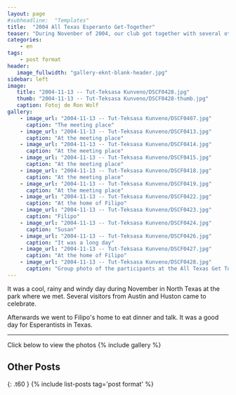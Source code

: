 ```yaml
---
layout: page
#subheadline:  "Templates"
title:  "2004 All Texas Esperanto Get-Together"
teaser: "During Novenber of 2004, our club got together with several other clubs from around the state of Texas to celebrate Esperanto and speak together in the international language"
categories:
    - en
tags:
    - post format
header:
   image_fullwidth: "gallery-eknt-blank-header.jpg"
sidebar: left
image:
   title: "2004-11-13 -- Tut-Teksasa Kunveno/DSCF0428.jpg"
   thumb: "2004-11-13 -- Tut-Teksasa Kunveno/DSCF0428-thumb.jpg"
   caption: Fotoj de Ron Wolf
gallery:
    - image_url: "2004-11-13 -- Tut-Teksasa Kunveno/DSCF0407.jpg"
      caption: "The meeting place"
    - image_url: "2004-11-13 -- Tut-Teksasa Kunveno/DSCF0413.jpg"
      caption: "At the meeting place"
    - image_url: "2004-11-13 -- Tut-Teksasa Kunveno/DSCF0414.jpg"
      caption: "At the meeting place"
    - image_url: "2004-11-13 -- Tut-Teksasa Kunveno/DSCF0415.jpg"
      caption: "At the meeting place"
    - image_url: "2004-11-13 -- Tut-Teksasa Kunveno/DSCF0418.jpg"
      caption: "At the meeting place"
    - image_url: "2004-11-13 -- Tut-Teksasa Kunveno/DSCF0419.jpg"
      caption: "At the meeting place"
    - image_url: "2004-11-13 -- Tut-Teksasa Kunveno/DSCF0422.jpg"
      caption: "At the home of Filipo"
    - image_url: "2004-11-13 -- Tut-Teksasa Kunveno/DSCF0423.jpg"
      caption: "Filipo"
    - image_url: "2004-11-13 -- Tut-Teksasa Kunveno/DSCF0424.jpg"
      caption: "Susan"
    - image_url: "2004-11-13 -- Tut-Teksasa Kunveno/DSCF0426.jpg"
      caption: "It was a long day"
    - image_url: "2004-11-13 -- Tut-Teksasa Kunveno/DSCF0427.jpg"
      caption: "At the home of Filipo"
    - image_url: "2004-11-13 -- Tut-Teksasa Kunveno/DSCF0428.jpg"
      caption: "Group photo of the participants at the All Texas Get Together"
---
```

<!--more-->

It was a cool, rainy and windy day during November in North Texas at the park where we met.  Several visitors from Austin and Huston came to celebrate.

Afterwards we went to Filipo's home to eat dinner and talk.  It was a good day for Esperantists in Texas.

--------------------------
Click below to view the photos
{% include gallery %}


## Other Posts
{: .t60 }
{% include list-posts tag='post format' %}
